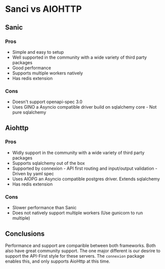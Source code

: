 # Sanci vs AIOHTTP

## Sanic

### Pros

- Simple and easy to setup
- Well supported in the community with a wide variety of third party packages
- Good performance
- Supports multiple workers natively
- Has redis extension

### Cons

- Doesn't support openapi-spec 3.0
- Uses GINO a Asyncio compatible driver build on sqlalchemy core - Not pure sqlalchemy

## Aiohttp

### Pros

- Widly support in the community with a wide variety of third party packages
- Supports sqlalchemy out of the box
- Supported by connexion - API first routing and input/output validation - Driven by yaml spec
- Uses AIOPG an Asyncio compatible postgres driver. Extends sqlalchemy
- Has redis extension

### Cons

- Slower performance than Sanic
- Does not natively support multiple workers (Use gunicorn to run multiple)

## Conclusions

Performance and support are comparible between both frameworks. Both also have great community support. The one major different is our desrire to support the API-First style for these servers. The `connexion` package enables this, and only supports AioHttp at this time.

